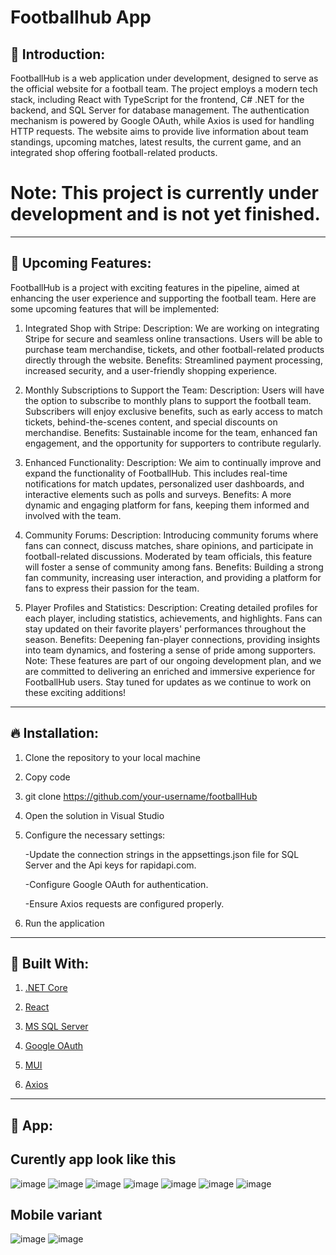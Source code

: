 # Footballhub App

## 🧐 Introduction:

FootballHub is a web application under development, designed to serve as the official website for a football team. The project employs a modern tech stack, including React with TypeScript for the frontend, C# .NET for the backend, and SQL Server for database management. The authentication mechanism is powered by Google OAuth, while Axios is used for handling HTTP requests. The website aims to provide live information about team standings, upcoming matches, latest results, the current game, and an integrated shop offering football-related products.

# Note: This project is currently under development and is not yet finished.
____________________________________________________________________________________________________
## 🚀 Upcoming Features:
FootballHub is a project with exciting features in the pipeline, aimed at enhancing the user experience and supporting the football team. Here are some upcoming features that will be implemented:

1. Integrated Shop with Stripe:
Description: We are working on integrating Stripe for secure and seamless online transactions. Users will be able to purchase team merchandise, tickets, and other football-related products directly through the website.
Benefits: Streamlined payment processing, increased security, and a user-friendly shopping experience.

3. Monthly Subscriptions to Support the Team:
Description: Users will have the option to subscribe to monthly plans to support the football team. Subscribers will enjoy exclusive benefits, such as early access to match tickets, behind-the-scenes content, and special discounts on merchandise.
Benefits: Sustainable income for the team, enhanced fan engagement, and the opportunity for supporters to contribute regularly.
4. Enhanced Functionality:
Description: We aim to continually improve and expand the functionality of FootballHub. This includes real-time notifications for match updates, personalized user dashboards, and interactive elements such as polls and surveys.
Benefits: A more dynamic and engaging platform for fans, keeping them informed and involved with the team.
5. Community Forums:
Description: Introducing community forums where fans can connect, discuss matches, share opinions, and participate in football-related discussions. Moderated by team officials, this feature will foster a sense of community among fans.
Benefits: Building a strong fan community, increasing user interaction, and providing a platform for fans to express their passion for the team.
6. Player Profiles and Statistics:
Description: Creating detailed profiles for each player, including statistics, achievements, and highlights. Fans can stay updated on their favorite players' performances throughout the season.
Benefits: Deepening fan-player connections, providing insights into team dynamics, and fostering a sense of pride among supporters.
Note: These features are part of our ongoing development plan, and we are committed to delivering an enriched and immersive experience for FootballHub users. Stay tuned for updates as we continue to work on these exciting additions!
____________________________________________________________________________________________________
## 🔥 Installation:

1. Clone the repository to your local machine
 
2. Copy code
 
3. git clone https://github.com/your-username/footballHub
 
4. Open the solution in Visual Studio
 
5. Configure the necessary settings:
 
     -Update the connection strings in the appsettings.json file for SQL Server and the Api keys for rapidapi.com.
   
     -Configure Google OAuth for authentication.
   
     -Ensure Axios requests are configured properly.
 
9. Run the application
____________________________________________________________________________________________________
## 🔧 Built With:

1. [.NET Core](https://dotnet.microsoft.com/)

2. [React](https://react.dev/)

4. [MS SQL Server](https://www.microsoft.com/en-us/sql-server/)

3. [Google OAuth](https://developers.google.com/identity/protocols/oauth2)

4. [MUI](https://mui.com/)

5. [Axios](https://axios-http.com/docs/intro)
____________________________________________________________________________________________________

## 👀 App:
 ## Curently app look like this

![image](https://github.com/KristyanVasilev/FootballHub/assets/88934989/a986f451-70cc-46e2-826d-4848250adbc1)
![image](https://github.com/KristyanVasilev/FootballHub/assets/88934989/e00b1e57-bda1-486f-bb69-ccf782bc8ff5)
![image](https://github.com/KristyanVasilev/FootballHub/assets/88934989/633d5151-f8d2-4a17-aa5a-b99616e8818c)
![image](https://github.com/KristyanVasilev/FootballHub/assets/88934989/72d700ad-39b3-433f-a708-e2dffe6b8e1e)
![image](https://github.com/KristyanVasilev/FootballHub/assets/88934989/af552f93-11c9-4613-be3e-cd3f45c8546e)
![image](https://github.com/KristyanVasilev/FootballHub/assets/88934989/aedf72eb-3feb-4653-8d58-6c3c5466fdd8)
![image](https://github.com/KristyanVasilev/FootballHub/assets/88934989/948cc784-9d0e-4abf-bd01-1de95ce75eb9)

## Mobile variant
![image](https://github.com/KristyanVasilev/FootballHub/assets/88934989/5b9e97fd-0c9a-4240-9efe-5cf24bc9107e)
![image](https://github.com/KristyanVasilev/FootballHub/assets/88934989/259fc2fa-58af-4872-9c16-d804c2b98537)








